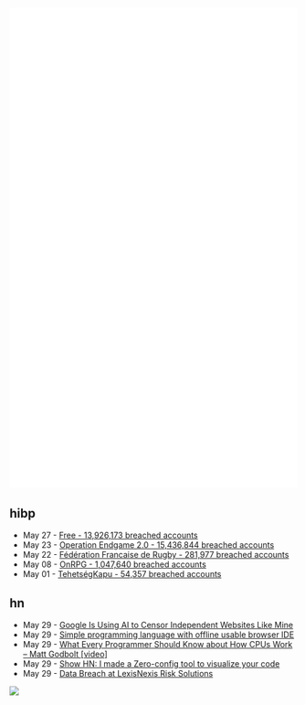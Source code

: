 ![Metrics](https://raw.githubusercontent.com/phixion/phixion/master/metrics.svg)

## hibp

<!--
for https://github.com/phixion/phixion/blob/main/.github/workflows/feeds.yml
-->
<!--START_SECTION:haveibeenpwnd-->
- May 27 - [Free - 13,926,173 breached accounts](https://haveibeenpwned.com/Breach/FreeMobile)
- May 23 - [Operation Endgame 2.0 - 15,436,844 breached accounts](https://haveibeenpwned.com/Breach/OperationEndgame2)
- May 22 - [Fédération Francaise de Rugby - 281,977 breached accounts](https://haveibeenpwned.com/Breach/FFR)
- May 08 - [OnRPG - 1,047,640 breached accounts](https://haveibeenpwned.com/Breach/OnRPG)
- May 01 - [TehetségKapu - 54,357 breached accounts](https://haveibeenpwned.com/Breach/TehetsegKapu)
<!--END_SECTION:haveibeenpwnd-->

## hn

<!--
for https://github.com/phixion/phixion/blob/main/.github/workflows/feeds.yml
-->
<!--START_SECTION:hn-->
- May 29 - [Google Is Using AI to Censor Independent Websites Like Mine](https://travellemming.com/perspectives/ftc-letter-google-censors-indie-publishers-with-ai/)
- May 29 - [Simple programming language with offline usable browser IDE](https://tiki.li/apps/tut_learn.html?v=2505e)
- May 29 - [What Every Programmer Should Know about How CPUs Work – Matt Godbolt [video]](https://www.youtube.com/watch?v=-HNpim5x-IE)
- May 29 - [Show HN: I made a Zero-config tool to visualize your code](https://staying.fun/en)
- May 29 - [Data Breach at LexisNexis Risk Solutions](https://www.securityweek.com/364000-impacted-by-data-breach-at-lexisnexis-risk-solutions/)
<!--END_SECTION:hn-->

<!--
for https://yhype.me
-->
![](https://hit.yhype.me/github/profile?user_id=13013670)
